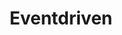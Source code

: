 ---
layout: default
title: Eventdriven
nav_order: 3
parent: Architecture
has_children: true
permalink: /docs/architecture/eventdriven
---